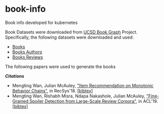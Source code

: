 # book-info
Book info developed for kubernetes

Book Datasets were downloaded from [UCSD Book Graph](https://sites.google.com/eng.ucsd.edu/ucsdbookgraph/home) Project. Specifically, the 
following datasets were downloaded and used:

- [Books](https://drive.google.com/uc?id=1LXpK1UfqtP89H1tYy0pBGHjYk8IhigUK)
- [Books Authors](https://drive.google.com/uc?id=19cdwyXwfXx_HDIgxXaHzH0mrx8nMyLvC)
- [Books Reviews](https://drive.google.com/uc?id=1pQnXa7DWLdeUpvUFsKusYzwbA5CAAZx7)

The following papers were used to generate the books

***Citations***

- Mengting Wan, Julian McAuley, ["Item Recommendation on Monotonic Behavior Chains"](https://www.google.com/url?q=https%3A%2F%2Fgithub.com%2FMengtingWan%2Fmengtingwan.github.io%2Fraw%2Fmaster%2Fpaper%2Frecsys18_mwan.pdf&sa=D&sntz=1&usg=AFQjCNGGcNRW1tSZKPWO0yZsr8mj7MkWuw), 
in RecSys'18.  [[bibtex]](https://www.google.com/url?q=https%3A%2F%2Fdblp.uni-trier.de%2Frec%2Fbibtex%2Fconf%2Frecsys%2FWanM18&sa=D&sntz=1&usg=AFQjCNEy2HDVC1K59JJWybzGgq3MafQcWQ)
- Mengting Wan, Rishabh Misra, Ndapa Nakashole, Julian McAuley, ["Fine-Grained Spoiler Detection from Large-Scale Review Corpora"](https://www.google.com/url?q=https%3A%2F%2Fwww.aclweb.org%2Fanthology%2FP19-1248&sa=D&sntz=1&usg=AFQjCNG8xlMi09lyuzzMI8lCW58wrBEGsQ),
 in ACL'19. [[bibtex]](https://www.google.com/url?q=https%3A%2F%2Fdblp.uni-trier.de%2Frec%2Fbibtex%2Fconf%2Facl%2FWanMNM19&sa=D&sntz=1&usg=AFQjCNG5Igm7tWfvFHlCyvCPxIciDzqK4Q)
